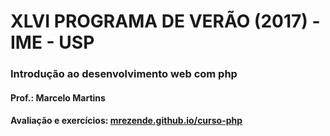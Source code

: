 # XLVI PROGRAMA DE VERÃO (2017) - IME - USP
### Introdução ao desenvolvimento web com php
#### Prof.: Marcelo Martins
#### Avaliação e exercícios: [mrezende.github.io/curso-php](https://mrezende.github.io/curso-php/)
